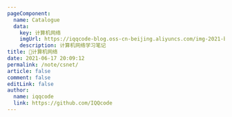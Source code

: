 ```yaml
---
pageComponent:
  name: Catalogue
  data:
    key: 计算机网络
    imgUrl: https://iqqcode-blog.oss-cn-beijing.aliyuncs.com/img-2021-befo/20210602181730.png
    description: 计算机网络学习笔记
title: 📌计算机网络
date: 2021-06-17 20:09:12
permalink: /note/csnet/
article: false
comment: false
editLink: false
author:
  name: iqqcode
  link: https://github.com/IQQcode
---
```

